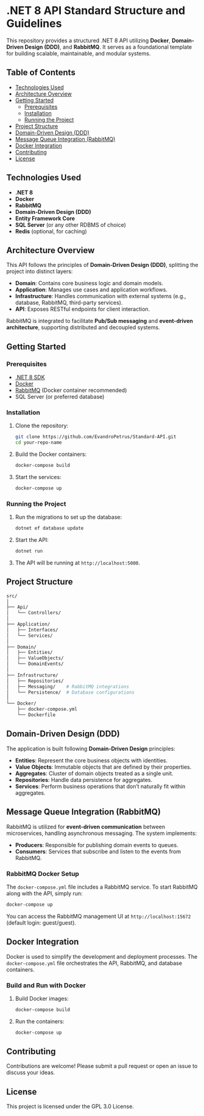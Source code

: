 # .NET 8 API Standard Structure and Guidelines

This repository provides a structured .NET 8 API utilizing **Docker**, **Domain-Driven Design (DDD)**, and **RabbitMQ**. It serves as a foundational template for building scalable, maintainable, and modular systems.

## Table of Contents

- [Technologies Used](#technologies-used)
- [Architecture Overview](#architecture-overview)
- [Getting Started](#getting-started)
  - [Prerequisites](#prerequisites)
  - [Installation](#installation)
  - [Running the Project](#running-the-project)
- [Project Structure](#project-structure)
- [Domain-Driven Design (DDD)](#domain-driven-design-ddd)
- [Message Queue Integration (RabbitMQ)](#message-queue-integration-rabbitmq)
- [Docker Integration](#docker-integration)
- [Contributing](#contributing)
- [License](#license)

## Technologies Used

- **.NET 8**
- **Docker**
- **RabbitMQ**
- **Domain-Driven Design (DDD)**
- **Entity Framework Core**
- **SQL Server** (or any other RDBMS of choice)
- **Redis** (optional, for caching)

## Architecture Overview

This API follows the principles of **Domain-Driven Design (DDD)**, splitting the project into distinct layers:
- **Domain**: Contains core business logic and domain models.
- **Application**: Manages use cases and application workflows.
- **Infrastructure**: Handles communication with external systems (e.g., database, RabbitMQ, third-party services).
- **API**: Exposes RESTful endpoints for client interaction.

RabbitMQ is integrated to facilitate **Pub/Sub messaging** and **event-driven architecture**, supporting distributed and decoupled systems.

## Getting Started

### Prerequisites

- [.NET 8 SDK](https://dotnet.microsoft.com/download/dotnet/8.0)
- [Docker](https://www.docker.com/get-started)
- [RabbitMQ](https://www.rabbitmq.com/download.html) (Docker container recommended)
- SQL Server (or preferred database)
  
### Installation

1. Clone the repository:
   ```bash
   git clone https://github.com/EvandroPetrus/Standard-API.git
   cd your-repo-name
   ```

2. Build the Docker containers:
   ```bash
   docker-compose build
   ```

3. Start the services:
   ```bash
   docker-compose up
   ```

### Running the Project

1. Run the migrations to set up the database:
   ```bash
   dotnet ef database update
   ```

2. Start the API:
   ```bash
   dotnet run
   ```

3. The API will be running at `http://localhost:5000`.

## Project Structure

```bash
src/
│
├── Api/
│   └── Controllers/
│
├── Application/
│   ├── Interfaces/
│   └── Services/
│
├── Domain/
│   ├── Entities/
│   ├── ValueObjects/
│   └── DomainEvents/
│
├── Infrastructure/
│   ├── Repositories/
│   ├── Messaging/    # RabbitMQ integrations
│   └── Persistence/  # Database configurations
│
└── Docker/
    ├── docker-compose.yml
    └── Dockerfile
```

## Domain-Driven Design (DDD)

The application is built following **Domain-Driven Design** principles:

- **Entities**: Represent the core business objects with identities.
- **Value Objects**: Immutable objects that are defined by their properties.
- **Aggregates**: Cluster of domain objects treated as a single unit.
- **Repositories**: Handle data persistence for aggregates.
- **Services**: Perform business operations that don’t naturally fit within aggregates.

## Message Queue Integration (RabbitMQ)

RabbitMQ is utilized for **event-driven communication** between microservices, handling asynchronous messaging. The system implements:

- **Producers**: Responsible for publishing domain events to queues.
- **Consumers**: Services that subscribe and listen to the events from RabbitMQ.

### RabbitMQ Docker Setup

The `docker-compose.yml` file includes a RabbitMQ service. To start RabbitMQ along with the API, simply run:

```bash
docker-compose up
```

You can access the RabbitMQ management UI at `http://localhost:15672` (default login: guest/guest).

## Docker Integration

Docker is used to simplify the development and deployment processes. The `docker-compose.yml` file orchestrates the API, RabbitMQ, and database containers.

### Build and Run with Docker

1. Build Docker images:
   ```bash
   docker-compose build
   ```

2. Run the containers:
   ```bash
   docker-compose up
   ```

## Contributing

Contributions are welcome! Please submit a pull request or open an issue to discuss your ideas.

## License

This project is licensed under the GPL 3.0 License.

